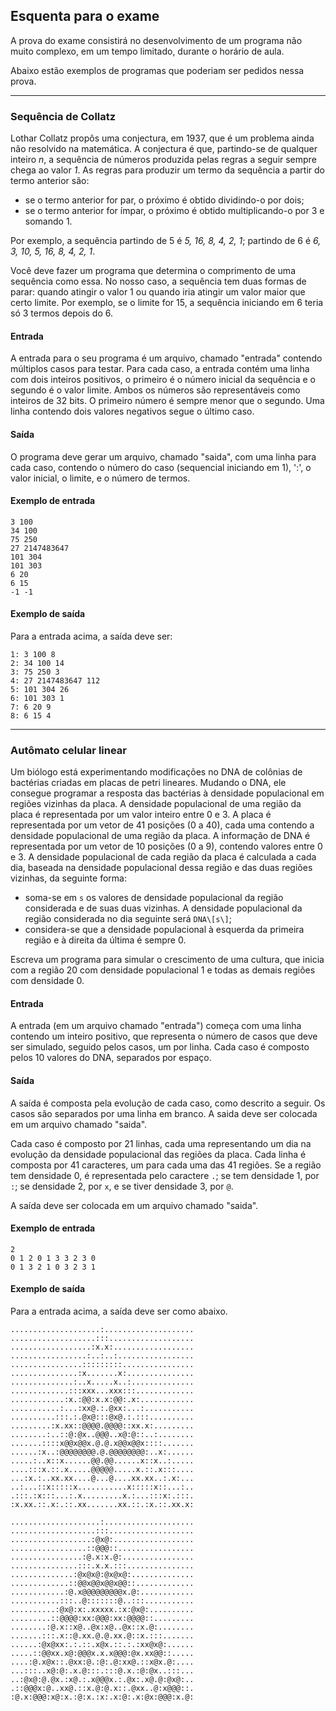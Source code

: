 ## Esquenta para o exame

A prova do exame consistirá no desenvolvimento de um programa não muito complexo, em um tempo limitado, durante o horário de aula.

Abaixo estão exemplos de programas que poderiam ser pedidos nessa prova.

* * *

### Sequência de Collatz

Lothar Collatz propôs uma conjectura, em 1937, que é um problema ainda não resolvido na matemática.
A conjectura é que, partindo-se de qualquer inteiro *n*, a sequência de números produzida pelas regras a seguir sempre chega ao valor *1*.
As regras para produzir um termo da sequência a partir do termo anterior são:
- se o termo anterior for par, o próximo é obtido dividindo-o por dois;
- se o termo anterior for ímpar, o próximo é obtido multiplicando-o por 3 e somando 1.

Por exemplo, a sequência partindo de 5 é *5, 16, 8, 4, 2, 1*; partindo de 6 é *6, 3, 10, 5, 16, 8, 4, 2, 1*. 

Você deve fazer um programa que determina o comprimento de uma sequência como essa. No nosso caso, a sequência tem duas formas de parar: quando atingir o valor 1 ou quando iria atingir um valor maior que certo limite. Por exemplo, se o limite for 15, a sequência iniciando em 6 teria só 3 termos depois do 6.

#### Entrada

A entrada para o seu programa é um arquivo, chamado "entrada" contendo múltiplos casos para testar.
Para cada caso, a entrada contém uma linha com dois inteiros positivos, o primeiro é o número inicial da sequência e o segundo é o valor limite. Ambos os números são representáveis como inteiros de 32 bits. O primeiro número é sempre menor que o segundo.
Uma linha contendo dois valores negativos segue o último caso.

#### Saída

O programa deve gerar um arquivo, chamado "saida", com uma linha para cada caso, contendo o número do caso (sequencial iniciando em 1), ':', o valor inicial, o limite, e o número de termos.

#### Exemplo de entrada

```
3 100
34 100
75 250
27 2147483647
101 304
101 303
6 20
6 15
-1 -1
```

#### Exemplo de saída

Para a entrada acima, a saída deve ser:

```
1: 3 100 8
2: 34 100 14
3: 75 250 3
4: 27 2147483647 112
5: 101 304 26
6: 101 303 1
7: 6 20 9
8: 6 15 4
```

* * *

### Autômato celular linear

Um biólogo está experimentando modificações no DNA de colônias de bactérias criadas em placas de petri lineares.
Mudando o DNA, ele consegue programar a resposta das bactérias à densidade populacional em regiões vizinhas da placa.
A densidade populacional de uma região da placa é representada por um valor inteiro entre 0 e 3.
A placa é representada por um vetor de 41 posições (0 a 40), cada uma contendo a densidade populacional de uma região da placa.
A informação de DNA é representada por um vetor de 10 posições (0 a 9), contendo valores entre 0 e 3.
A densidade populacional de cada região da placa é calculada a cada dia, baseada na densidade populacional dessa região e das duas regiões vizinhas, da seguinte forma:
- soma-se em `s` os valores de densidade populacional da região considerada e de suas duas vizinhas. A densidade populacional da região considerada no dia seguinte será `DNA\[s\]`;
- considera-se que a densidade populacional à esquerda da primeira região e à direita da última é sempre 0.

Escreva um programa para simular o crescimento de uma cultura, que inicia com a região 20 com densidade populacional 1 e todas as demais regiões com densidade 0.

#### Entrada

A entrada (em um arquivo chamado "entrada") começa com uma linha contendo um inteiro positivo, que representa o número de casos que deve ser simulado, seguido pelos casos, um por linha.
Cada caso é composto pelos 10 valores do DNA, separados por espaço.

#### Saída

A saída é composta pela evolução de cada caso, como descrito a seguir. Os casos são separados por uma linha em branco.
A saida deve ser colocada em um arquivo chamado "saida".

Cada caso é composto por 21 linhas, cada uma representando um dia na evolução da densidade populacional das regiões da placa.
Cada linha é composta por 41 caracteres, um para cada uma das 41 regiões.
Se a região tem densidade 0, é representada pelo caractere `.`; se tem densidade 1, por `:`; se densidade 2, por `x`, e se tiver densidade 3, por `@`.

A saída deve ser colocada em um arquivo chamado "saida".

#### Exemplo de entrada

```
2
0 1 2 0 1 3 3 2 3 0
0 1 3 2 1 0 3 2 3 1
```

#### Exemplo de saída

Para a entrada acima, a saída deve ser como abaixo.

```
....................:....................
...................:::...................
..................:x.x:..................
.................:..:..:.................
................:::::::::................
...............:x.......x:...............
..............:..x.....x..:..............
.............:::xxx...xxx:::.............
............:x.:@@:x.x:@@:.x:............
...........:...:xx@.:.@xx:...:...........
..........:::.:.@x@:::@x@.:.:::..........
.........:x.xx::@@@@.@@@@::xx.x:.........
........:..::@:@x..@@@..x@:@::..:........
.......::::x@@x@@x.@.@.x@@x@@x::::.......
......:x..:@@@@@@@@.@.@@@@@@@@:..x:......
.....:..x::x......@@.@@......x::x..:.....
....:::x.::.x.....@@@@@.....x.::.x:::....
...:x.:..xx.xx....@...@....xx.xx..:.x:...
..:...::x:::::x...........x:::::x::...:..
.:::.:x:::...:.x.........x.:...:::x:.:::.
:x.xx.::.x:.::.xx.......xx.::.:x.::.xx.x:

....................:....................
...................:::...................
..................:@x@:..................
.................::@@@::.................
................:@.x:x.@:................
...............:::.x.x.:::...............
..............:@x@x@:@x@x@:..............
.............::@@x@@x@@x@@::.............
............:@.x@@@@@@@@@x.@:............
...........:::..@:::::::@..:::...........
..........:@x@:x:.xxxxx.:x:@x@:..........
.........::@@@@:xx:@@@:xx:@@@@::.........
........:@.x::x@..@x:x@..@x::x.@:........
.......:::.x::@.xx.@.@.xx.@::x.:::.......
......:@x@xx:.:.::.x@x.::.:.:xx@x@:......
.....::@@xx.x@:@@@x.x.x@@@:@x.xx@@::.....
....:@.x@x::.@xx:@.:@:.@:xx@.::x@x.@:....
...:::..x@:@:.x.@:::.:::@.x.:@:@x..:::...
..:@x@:@.@x.:x@.:.x@@@x.:.@x:.x@.@:@x@:..
.::@@@x:@..xx@.::x.@:@.x::.@xx..@:x@@@::.
:@.x:@@@:x@:x.:@:x.:x:.x:@:.x:@x:@@@:x.@:

```
